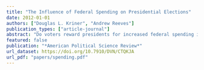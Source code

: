 ```yaml
---
title: "The Influence of Federal Spending on Presidential Elections"
date: 2012-01-01
authors: ["Douglas L. Kriner", "Andrew Reeves"]
publication_types: ["article-journal"]
abstract: "Do voters reward presidents for increased federal spending in their local constituencies? Previous research on the electoral consequences of federal spending has focused almost exclusively on Congress, mostly with null results. However, in a county- and individual-level study of presidential elections from 1988 to 2008, we present evidence that voters reward incumbent presidents (or their party’s nominee) for increased federal spending in their communities. This relationship is stronger in battleground states. Furthermore, we show that federal grants are an electoral currency whose value depends on both the clarity of partisan responsibility for its provision and the characteristics of the recipients. Presidents enjoy increased support from spending in counties represented by co-partisan members of Congress. At the individual level, we also find that ideology conditions the response of constituents to spending; liberal and moderate voters reward presidents for federal spending at higher levels than conservatives. Our results suggest that, although voters may claim to favor deficit reduction, presidents who deliver such benefits are rewarded at the ballot box."
featured: false
publication: "*American Political Science Review*"
url_dataset: https://doi.org/10.7910/DVN/CTQKJA
url_pdf: "papers/spending.pdf"
---
```


